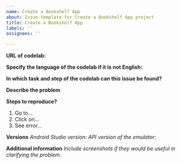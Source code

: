 ```yaml
---
name: Create a Bookshelf App
about: Issue template for Create a Bookshelf App project
title: Create a Bookshelf App
labels: ''
assignees: ''

---
```


**URL of codelab:**


**Specify the language of the codelab if it is not English:**



**In which task and step of the codelab can this issue be found?**


**Describe the problem**




**Steps to reproduce?**
1. Go to...
2. Click on...
3. See error...

**Versions**
_Android Studio version:_
_API version of the emulator:_


**Additional information**
_Include screenshots if they would be useful in clarifying the problem._
